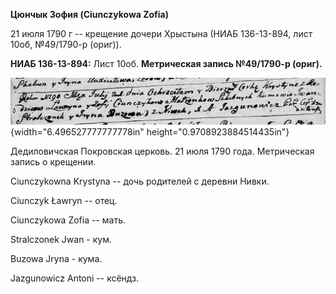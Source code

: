 **Цюнчык Зофия (Ciunczykowa Zofia)**

21 июля 1790 г -- крещение дочери Хрыстына (НИАБ 136-13-894, лист 10об,
№49/1790-р (ориг)).

**НИАБ 136-13-894:** Лист 10об. **Метрическая запись №49/1790-р
(ориг).**

![](./media/77c4bde14349720da323d46a85a2b515ce16b805.png){width="6.496527777777778in"
height="0.9708923884514435in"}

Дедиловичская Покровская церковь. 21 июля 1790 года. Метрическая запись
о крещении.

Ciunczykowna Krystyna -- дочь родителей с деревни Нивки.

Ciunczyk Ławryn -- отец.

Ciunczykowa Zofia -- мать.

Stralczonek Jwan - кум.

Buzowa Jryna - кума.

Jazgunowicz Antoni -- ксёндз.
